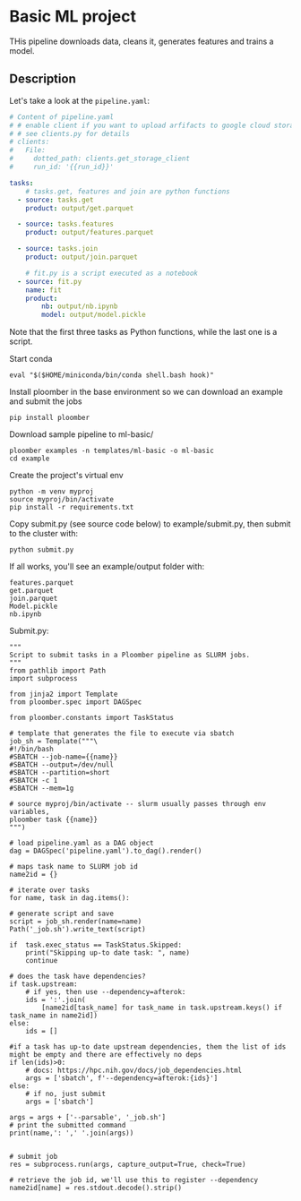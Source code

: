

# Basic ML project

<!-- start description -->
THis pipeline downloads data, cleans it, generates features and trains a model.
<!-- end description -->

## Description

Let's take a look at the `pipeline.yaml`:

<!-- #md -->
```yaml
# Content of pipeline.yaml
# # enable client if you want to upload arfifacts to google cloud storage
# # see clients.py for details
# clients:
#   File:
#     dotted_path: clients.get_storage_client
#     run_id: '{{run_id}}'

tasks:
    # tasks.get, features and join are python functions
  - source: tasks.get
    product: output/get.parquet

  - source: tasks.features
    product: output/features.parquet

  - source: tasks.join
    product: output/join.parquet

    # fit.py is a script executed as a notebook
  - source: fit.py
    name: fit
    product:
        nb: output/nb.ipynb
        model: output/model.pickle

```
<!-- #endmd -->

Note that the first three tasks as Python functions, while the last one is a
script.

Start conda
 
    eval "$($HOME/miniconda/bin/conda shell.bash hook)"

Install ploomber in the base environment so we can download an example and submit the jobs

    pip install ploomber

Download sample pipeline to ml-basic/

    ploomber examples -n templates/ml-basic -o ml-basic
    cd example

Create the project's virtual env
 
    python -m venv myproj
    source myproj/bin/activate
    pip install -r requirements.txt

Copy submit.py (see source code below) to example/submit.py, then submit to the cluster with:
  
    python submit.py
   
If all works, you'll see an example/output folder with:

    features.parquet
    get.parquet
    join.parquet
    Model.pickle
    nb.ipynb

Submit.py:

    """
    Script to submit tasks in a Ploomber pipeline as SLURM jobs.
    """
    from pathlib import Path
    import subprocess

    from jinja2 import Template
    from ploomber.spec import DAGSpec

    from ploomber.constants import TaskStatus

    # template that generates the file to execute via sbatch
    job_sh = Template("""\
    #!/bin/bash
    #SBATCH --job-name={{name}}
    #SBATCH --output=/dev/null
    #SBATCH --partition=short
    #SBATCH -c 1 
    #SBATCH --mem=1g

    # source myproj/bin/activate -- slurm usually passes through env variables, 
    ploomber task {{name}}
    """)

    # load pipeline.yaml as a DAG object
    dag = DAGSpec('pipeline.yaml').to_dag().render()

    # maps task name to SLURM job id
    name2id = {}

    # iterate over tasks
    for name, task in dag.items():

    # generate script and save
    script = job_sh.render(name=name)
    Path('_job.sh').write_text(script)
    
    if  task.exec_status == TaskStatus.Skipped: 
        print("Skipping up-to date task: ", name)
        continue

    # does the task have dependencies?
    if task.upstream:
        # if yes, then use --dependency=afterok:
        ids = ':'.join(
            [name2id[task_name] for task_name in task.upstream.keys() if task_name in name2id])
    else: 
        ids = []    

    #if a task has up-to date upstream dependencies, them the list of ids might be empty and there are effectively no deps
    if len(ids)>0:
        # docs: https://hpc.nih.gov/docs/job_dependencies.html
        args = ['sbatch', f'--dependency=afterok:{ids}']
    else:
        # if no, just submit
        args = ['sbatch']

    args = args + ['--parsable', '_job.sh']
    # print the submitted command
    print(name,': ',' '.join(args))
    
 
    # submit job
    res = subprocess.run(args, capture_output=True, check=True)

    # retrieve the job id, we'll use this to register --dependency
    name2id[name] = res.stdout.decode().strip()

